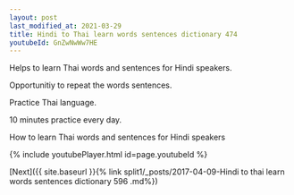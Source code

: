```yaml
---
layout: post
last_modified_at: 2021-03-29
title: Hindi to Thai learn words sentences dictionary 474 
youtubeId: GnZwNwWw7HE
---
```

 
 
Helps to learn Thai words and sentences for Hindi speakers.

Opportunitiy to repeat the words sentences. 

Practice Thai language. 
 
10 minutes practice every day. 
 
How to learn Thai words and sentences for Hindi speakers 
 
{% include youtubePlayer.html id=page.youtubeId %}
 
 
[Next]({{ site.baseurl }}{% link  split1/_posts/2017-04-09-Hindi to thai learn words sentences dictionary 596 .md%})
 
